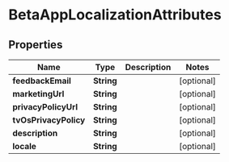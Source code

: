

# BetaAppLocalizationAttributes


## Properties

| Name | Type | Description | Notes |
|------------ | ------------- | ------------- | -------------|
|**feedbackEmail** | **String** |  |  [optional] |
|**marketingUrl** | **String** |  |  [optional] |
|**privacyPolicyUrl** | **String** |  |  [optional] |
|**tvOsPrivacyPolicy** | **String** |  |  [optional] |
|**description** | **String** |  |  [optional] |
|**locale** | **String** |  |  [optional] |



